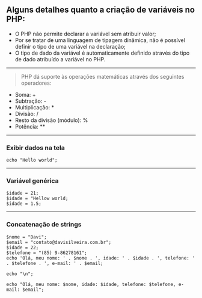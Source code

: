 ## Alguns detalhes quanto a criação de variáveis no PHP:

* O PHP não permite declarar a variável sem atribuir valor;
* Por se tratar de uma linguagem de tipagem dinâmica, não é possível definir o tipo de uma variável na declaração;
* O tipo de dado da variável é automaticamente definido através do tipo de dado atribuído a variável no PHP.

<hr>

>PHP dá suporte às operações matemáticas através dos seguintes operadores:
* Soma: +
* Subtração: -
* Multiplicação: *
* Divisão: /
* Resto da divisão (módulo): %
* Potência: **

<hr>

### Exibir dados na tela
```
echo "Hello world";
```
<hr>

### Variável genérica
```
$idade = 21;
$idade = "Hellow world;
$idade = 1.5;
```
<hr>

### Concatenação de strings
```
$nome = "Davi";
$email = "contato@davisilveira.com.br";
$idade = 22;
$telefone = "(85) 9-86278161";
echo 'Olá, meu nome: ' . $nome . ', idade: ' . $idade . ', telefone: ' . $telefone . ', e-mail: ' . $email;

echo "\n";

echo "Olá, meu nome: $nome, idade: $idade, telefone: $telefone, e-mail: $email";

```
